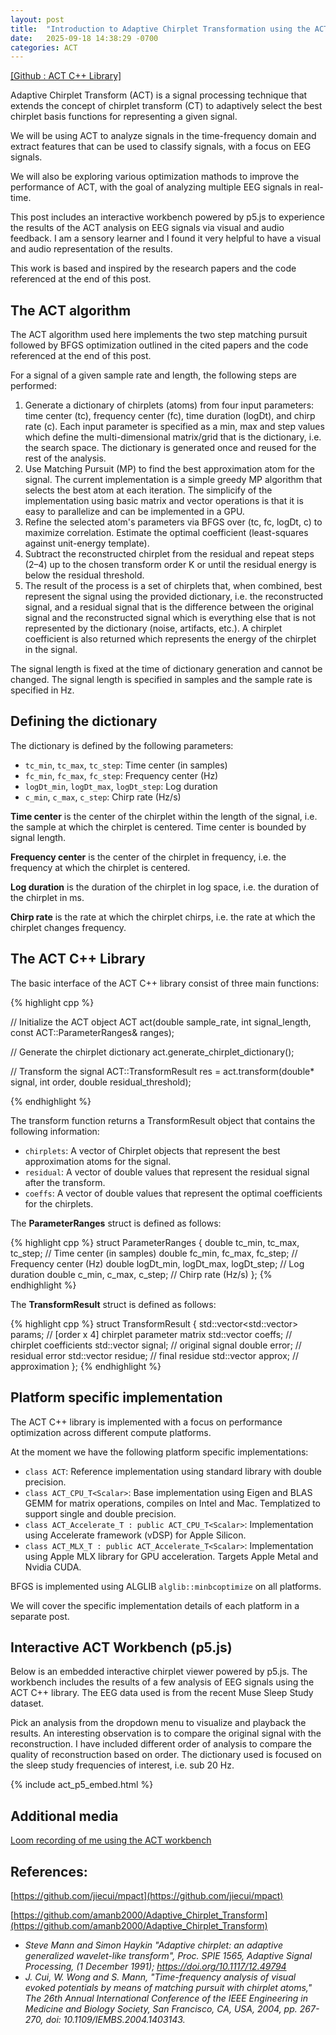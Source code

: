 ```yaml
---
layout: post
title:  "Introduction to Adaptive Chirplet Transformation using the ACT C++ Library"
date:   2025-09-18 14:38:29 -0700
categories: ACT
---
```

[[Github : ACT C++ Library]](https://github.com/nemes-inc/ACT-lib)

Adaptive Chirplet Transform (ACT) is a signal processing technique that extends the concept of chirplet transform (CT) to adaptively select the best chirplet basis functions for representing a given signal.

We will be using ACT to analyze signals in the time-frequency domain and extract features that can be used to classify signals, with a focus on EEG signals.

We will also be exploring various optimization mathods to improve the performance of ACT, with the goal of analyzing multiple EEG signals in real-time.

This post includes an interactive workbench powered by p5.js to experience the results of the ACT analysis on EEG signals via visual and audio feedback. 
I am a sensory learner and I found it very helpful to have a visual and audio representation of the results. 

This work is based and inspired by the research papers and the code referenced at the end of this post.

## The ACT algorithm

The ACT algorithm used here implements the two step matching pursuit followed by BFGS optimization outlined in the cited papers and the code referenced at the end of this post.

For a signal of a given sample rate and length, the following steps are performed:

1. Generate a dictionary of chirplets (atoms) from four input parameters: time center (tc), frequency center (fc), time duration (logDt), and chirp rate (c). Each input parameter is specified as a min, max and step values which define the multi-dimensional matrix/grid that is the dictionary, i.e. the search space. 
The dictionary is generated once and reused for the rest of the analysis.
2. Use Matching Pursuit (MP) to find the best approximation atom for the signal. The current implementation is a simple greedy MP algorithm that selects the best atom at each iteration. The simplicify of the implementation using basic matrix and vector operations is that it is easy to parallelize and can be implemented in a GPU.
3. Refine the selected atom's parameters via BFGS over (tc, fc, logDt, c) to maximize correlation. Estimate the optimal coefficient (least-squares against unit-energy template).
4. Subtract the reconstructed chirplet from the residual and repeat steps (2–4) up to the chosen transform order K or until the residual energy is below the residual threshold.
5. The result of the process is a set of chirplets that, when combined, best represent the signal using the provided dictionary, i.e. the reconstructed signal, and a residual signal that is the difference between the original signal and the reconstructed signal which is everything else that is not represented by the dictionary (noise, artifacts, etc.).
A chirplet coefficient is also returned which represents the energy of the chirplet in the signal.

The signal length is fixed at the time of dictionary generation and cannot be changed. The signal length is specified in samples and the sample rate is specified in Hz.

## Defining the dictionary

The dictionary is defined by the following parameters:

- `tc_min`, `tc_max`, `tc_step`: Time center (in samples)
- `fc_min`, `fc_max`, `fc_step`: Frequency center (Hz)
- `logDt_min`, `logDt_max`, `logDt_step`: Log duration
- `c_min`, `c_max`, `c_step`: Chirp rate (Hz/s)

**Time center** is the center of the chirplet within the length of the signal, i.e. the sample at which the chirplet is centered. Time center is bounded by signal length.

**Frequency center** is the center of the chirplet in frequency, i.e. the frequency at which the chirplet is centered.

**Log duration** is the duration of the chirplet in log space, i.e. the duration of the chirplet in ms. 

**Chirp rate** is the rate at which the chirplet chirps, i.e. the rate at which the chirplet changes frequency.

## The ACT C++ Library

The basic interface of the ACT C++ library consist of three main functions:

{% highlight cpp %}

// Initialize the ACT object
ACT act(double sample_rate, int signal_length, const ACT::ParameterRanges& ranges);

// Generate the chirplet dictionary
act.generate_chirplet_dictionary();

// Transform the signal
ACT::TransformResult res = act.transform(double* signal, int order, double residual_threshold);

{% endhighlight %}

The transform function returns a TransformResult object that contains the following information:

- `chirplets`: A vector of Chirplet objects that represent the best approximation atoms for the signal.
- `residual`: A vector of double values that represent the residual signal after the transform.
- `coeffs`: A vector of double values that represent the optimal coefficients for the chirplets.

The **ParameterRanges** struct is defined as follows:

{% highlight cpp %}
struct ParameterRanges {
      double tc_min, tc_max, tc_step;      // Time center (in samples)
      double fc_min, fc_max, fc_step;      // Frequency center (Hz)
      double logDt_min, logDt_max, logDt_step;  // Log duration
      double c_min, c_max, c_step;         // Chirp rate (Hz/s)
};
{% endhighlight %}

The **TransformResult** struct is defined as follows:

{% highlight cpp %}
struct TransformResult {
    std::vector<std::vector<double>> params;  // [order x 4] chirplet parameter matrix
    std::vector<double> coeffs;               // chirplet coefficients
    std::vector<double> signal;               // original signal
    double error;                             // residual error
    std::vector<double> residue;              // final residue
    std::vector<double> approx;               // approximation
};
{% endhighlight %}

## Platform specific implementation

  The ACT C++ library is implemented with a focus on performance optimization across different compute platforms. 

  At the moment we have the following platform specific implementations:
 - `class ACT`: Reference implementation using standard library with double precision.
 - `class ACT_CPU_T<Scalar>`: Base implementation using Eigen and BLAS GEMM for matrix operations, compiles on Intel and Mac. Templatized to support single and double precision.
 - `class ACT_Accelerate_T : public ACT_CPU_T<Scalar>`: Implementation using Accelerate framework (vDSP) for Apple Silicon.
 - `class ACT_MLX_T : public ACT_Accelerate_T<Scalar>`: Implementation using Apple MLX library for GPU acceleration. Targets Apple Metal and Nvidia CUDA.

  BFGS is implemented using ALGLIB `alglib::minbcoptimize` on all platforms.

  We will cover the specific implementation details of each platform in a separate post.


## Interactive ACT Workbench (p5.js)
Below is an embedded interactive chirplet viewer powered by p5.js. 
The workbench includes the results of a few analysis of EEG signals using the ACT C++ library.
The EEG data used is from the recent Muse Sleep Study dataset.

Pick an analysis from the dropdown menu to visualize and playback the results.
An interesting observation is to compare the original signal with the reconstruction. I have included different order of analysis to compare the quality of reconstruction based on order.
The dictionary used is focused on the sleep study frequencies of interest, i.e. sub 20 Hz.

{% include act_p5_embed.html %}


## Additional media

[Loom recording of me using the ACT workbench](https://www.loom.com/share/dd5a483e554a4fe3b87c603fe1dfc135?sid=e20dd7ec-2b79-4167-a0fe-d998be419de9)

## References:

[https://github.com/jiecui/mpact](https://github.com/jiecui/mpact)

[https://github.com/amanb2000/Adaptive_Chirplet_Transform](https://github.com/amanb2000/Adaptive_Chirplet_Transform)


- *Steve Mann and Simon Haykin "Adaptive chirplet: an adaptive generalized wavelet-like transform", Proc. SPIE 1565, Adaptive Signal Processing, (1 December 1991); https://doi.org/10.1117/12.49794*
- *J. Cui, W. Wong and S. Mann, "Time-frequency analysis of visual evoked potentials by means of matching pursuit with chirplet atoms," The 26th Annual International Conference of the IEEE Engineering in Medicine and Biology Society, San Francisco, CA, USA, 2004, pp. 267-270, doi: 10.1109/IEMBS.2004.1403143.*